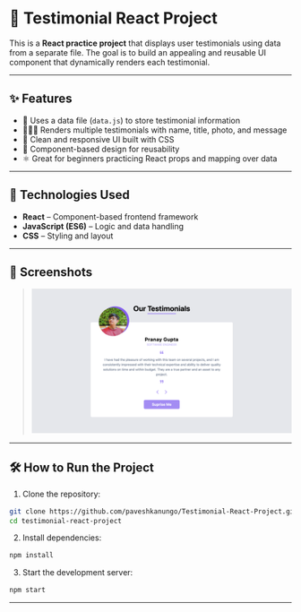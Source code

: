 # 🌟 Testimonial React Project

This is a **React practice project** that displays user testimonials using data from a separate file. The goal is to build an appealing and reusable UI component that dynamically renders each testimonial.

---

## ✨ Features

- 📁 Uses a data file (`data.js`) to store testimonial information
- 🧑‍🤝‍🧑 Renders multiple testimonials with name, title, photo, and message
- 🎨 Clean and responsive UI built with CSS
- 🔄 Component-based design for reusability
- ⚛️ Great for beginners practicing React props and mapping over data

---

## 🚀 Technologies Used

- **React** – Component-based frontend framework
- **JavaScript (ES6)** – Logic and data handling
- **CSS** – Styling and layout

---

## 🌟 Screenshots
> ![Image1](./assets/Image1.png)

---

## 🛠 How to Run the Project

1. Clone the repository:
```bash
git clone https://github.com/paveshkanungo/Testimonial-React-Project.git
cd testimonial-react-project
```

2. Install dependencies:
```bash
npm install
```

3. Start the development server:
```bash
npm start
```

---




